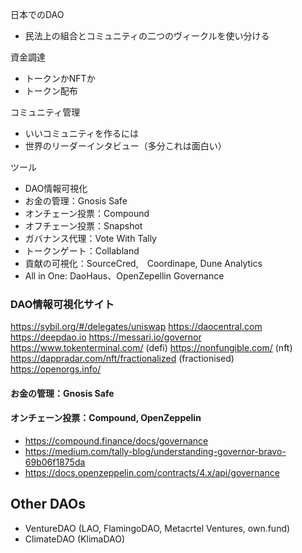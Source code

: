 日本でのDAO
- 民法上の組合とコミュニティの二つのヴィークルを使い分ける

資金調達
- トークンかNFTか
- トークン配布

コミュニティ管理
- いいコミュニティを作るには
- 世界のリーダーインタビュー（多分これは面白い）

ツール
- DAO情報可視化
- お金の管理：Gnosis Safe
- オンチェーン投票：Compound
- オフチェーン投票：Snapshot
- ガバナンス代理：Vote With Tally
- トークンゲート：Collabland
- 貢献の可視化：SourceCred,　Coordinape, Dune Analytics
- All in One: DaoHaus、OpenZepellin Governance

### DAO情報可視化サイト

https://sybil.org/#/delegates/uniswap
https://daocentral.com
https://deepdao.io
https://messari.io/governor
https://www.tokenterminal.com/ (defi)
https://nonfungible.com/ (nft)
https://dappradar.com/nft/fractionalized (fractionised)
https://openorgs.info/

#### お金の管理：Gnosis Safe


#### オンチェーン投票：Compound, OpenZeppelin

- https://compound.finance/docs/governance
- https://medium.com/tally-blog/understanding-governor-bravo-69b06f1875da
- https://docs.openzeppelin.com/contracts/4.x/api/governance



## Other DAOs

- VentureDAO (LAO, FlamingoDAO, Metacrtel Ventures, own.fund)
- ClimateDAO (KlimaDAO)
